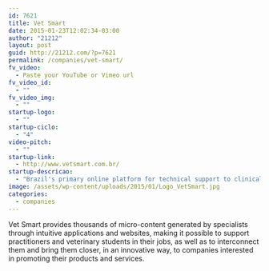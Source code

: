 ```yaml
---
id: 7621
title: Vet Smart
date: 2015-01-23T12:02:34-03:00
author: "21212"
layout: post
guid: http://21212.com/?p=7621
permalink: /companies/vet-smart/
fv_video:
  - Paste your YouTube or Vimeo url
fv_video_id:
  - ""
fv_video_img:
  - ""
startup-logo:
  - ""
startup-ciclo:
  - "4"
video-pitch:
  - ""
startup-link:
  - http://www.vetsmart.com.br/
startup-descricao:
  - "Brazil's primary online platform for technical support to clinical veterinarians."
image: /assets/wp-content/uploads/2015/01/Logo_VetSmart.jpg
categories:
  - companies
---
```

Vet Smart provides thousands of micro-content generated by specialists through intuitive applications and websites, making it possible to support practitioners and veterinary students in their jobs, as well as to interconnect them and bring them closer, in an innovative way, to companies interested in promoting their products and services.